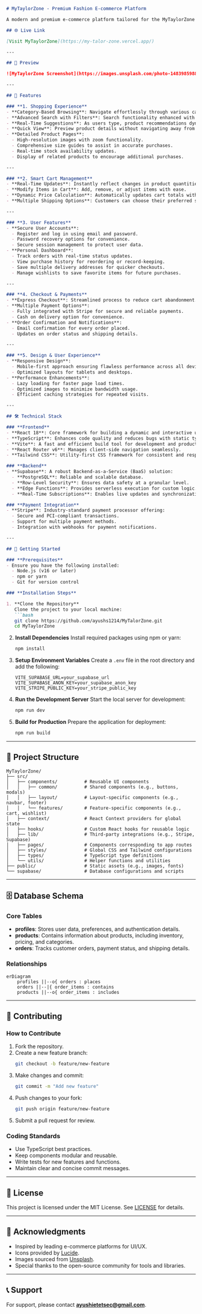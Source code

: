 ```markdown
# MyTaylorZone - Premium Fashion E-commerce Platform

A modern and premium e-commerce platform tailored for the MyTaylorZone clothing brand, offering a seamless shopping experience, user-friendly design, and responsive functionality. Built with a robust tech stack to ensure scalability, performance, and security.

## 🌐 Live Link

[Visit MyTaylorZone](https://my-talor-zone.vercel.app/)

---

## 📸 Preview

![MyTaylorZone Screenshot](https://images.unsplash.com/photo-1483985988355-763728e1935b?auto=format&fit=crop&q=80)

---

## 🚀 Features

### **1. Shopping Experience**
- **Category-Based Browsing**: Navigate effortlessly through various categories, making it easy for customers to find products of their choice.
- **Advanced Search with Filters**: Search functionality enhanced with filters for price, size, color, and more.
- **Real-Time Suggestions**: As users type, product recommendations dynamically appear for a faster shopping experience.
- **Quick View**: Preview product details without navigating away from the current page.
- **Detailed Product Pages**:
  - High-resolution images with zoom functionality.
  - Comprehensive size guides to assist in accurate purchases.
  - Real-time stock availability updates.
  - Display of related products to encourage additional purchases.

---

### **2. Smart Cart Management**
- **Real-Time Updates**: Instantly reflect changes in product quantities, sizes, or selections.
- **Modify Items in Cart**: Add, remove, or adjust items with ease.
- **Dynamic Price Calculation**: Automatically updates cart totals with taxes and shipping charges.
- **Multiple Shipping Options**: Customers can choose their preferred shipping method during checkout.

---

### **3. User Features**
- **Secure User Accounts**:
  - Register and log in using email and password.
  - Password recovery options for convenience.
  - Secure session management to protect user data.
- **Personal Dashboard**:
  - Track orders with real-time status updates.
  - View purchase history for reordering or record-keeping.
  - Save multiple delivery addresses for quicker checkouts.
  - Manage wishlists to save favorite items for future purchases.

---

### **4. Checkout & Payments**
- **Express Checkout**: Streamlined process to reduce cart abandonment.
- **Multiple Payment Options**:
  - Fully integrated with Stripe for secure and reliable payments.
  - Cash on delivery option for convenience.
- **Order Confirmation and Notifications**:
  - Email confirmation for every order placed.
  - Updates on order status and shipping details.

---

### **5. Design & User Experience**
- **Responsive Design**:
  - Mobile-first approach ensuring flawless performance across all devices.
  - Optimized layouts for tablets and desktops.
- **Performance Enhancements**:
  - Lazy loading for faster page load times.
  - Optimized images to minimize bandwidth usage.
  - Efficient caching strategies for repeated visits.

---

## 🛠️ Technical Stack

### **Frontend**
- **React 18**: Core framework for building a dynamic and interactive user interface.
- **TypeScript**: Enhances code quality and reduces bugs with static typing.
- **Vite**: A fast and efficient build tool for development and production.
- **React Router v6**: Manages client-side navigation seamlessly.
- **Tailwind CSS**: Utility-first CSS framework for consistent and responsive design.

### **Backend**
- **Supabase**: A robust Backend-as-a-Service (BaaS) solution:
  - **PostgreSQL**: Reliable and scalable database.
  - **Row-Level Security**: Ensures data safety at a granular level.
  - **Edge Functions**: Provides serverless execution for custom logic.
  - **Real-Time Subscriptions**: Enables live updates and synchronization.

### **Payment Integration**
- **Stripe**: Industry-standard payment processor offering:
  - Secure and PCI-compliant transactions.
  - Support for multiple payment methods.
  - Integration with webhooks for payment notifications.

---

## 🚀 Getting Started

### **Prerequisites**
- Ensure you have the following installed:
  - Node.js (v16 or later)
  - npm or yarn
  - Git for version control

### **Installation Steps**

1. **Clone the Repository**
   Clone the project to your local machine:
   ```bash
   git clone https://github.com/ayushs1214/MyTalorZone.git
   cd MyTaylorZone
   ```

2. **Install Dependencies**
   Install required packages using npm or yarn:
   ```bash
   npm install
   ```

3. **Setup Environment Variables**
   Create a `.env` file in the root directory and add the following:
   ```env
   VITE_SUPABASE_URL=your_supabase_url
   VITE_SUPABASE_ANON_KEY=your_supabase_anon_key
   VITE_STRIPE_PUBLIC_KEY=your_stripe_public_key
   ```

4. **Run the Development Server**
   Start the local server for development:
   ```bash
   npm run dev
   ```

5. **Build for Production**
   Prepare the application for deployment:
   ```bash
   npm run build
   ```

---

## 📁 Project Structure

```
MyTaylorZone/
├── src/
│   ├── components/          # Reusable UI components
│   │   ├── common/          # Shared components (e.g., buttons, modals)
│   │   ├── layout/          # Layout-specific components (e.g., navbar, footer)
│   │   └── features/        # Feature-specific components (e.g., cart, wishlist)
│   ├── context/             # React Context providers for global state
│   ├── hooks/               # Custom React hooks for reusable logic
│   ├── lib/                 # Third-party integrations (e.g., Stripe, Supabase)
│   ├── pages/               # Components corresponding to app routes
│   ├── styles/              # Global CSS and Tailwind configurations
│   ├── types/               # TypeScript type definitions
│   └── utils/               # Helper functions and utilities
├── public/                  # Static assets (e.g., images, fonts)
└── supabase/                # Database configurations and scripts
```

---

## 🗄️ Database Schema

### **Core Tables**
- **profiles**: Stores user data, preferences, and authentication details.
- **products**: Contains information about products, including inventory, pricing, and categories.
- **orders**: Tracks customer orders, payment status, and shipping details.

### **Relationships**
```mermaid
erDiagram
    profiles ||--o{ orders : places
    orders ||--|{ order_items : contains
    products ||--o{ order_items : includes
```

---

## 🤝 Contributing

### **How to Contribute**
1. Fork the repository.
2. Create a new feature branch:
   ```bash
   git checkout -b feature/new-feature
   ```
3. Make changes and commit:
   ```bash
   git commit -m "Add new feature"
   ```
4. Push changes to your fork:
   ```bash
   git push origin feature/new-feature
   ```
5. Submit a pull request for review.

### **Coding Standards**
- Use TypeScript best practices.
- Keep components modular and reusable.
- Write tests for new features and functions.
- Maintain clear and concise commit messages.

---

## 📄 License

This project is licensed under the MIT License. See [LICENSE](LICENSE) for details.

---

## 🙏 Acknowledgments

- Inspired by leading e-commerce platforms for UI/UX.
- Icons provided by [Lucide](https://lucide.dev).
- Images sourced from [Unsplash](https://unsplash.com).
- Special thanks to the open-source community for tools and libraries.

---

## 📞 Support

For support, please contact **ayushietetsec@gmail.com**.
```

